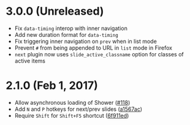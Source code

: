 # 3.0.0 (Unreleased)

- Fix `data-timing` interop with inner navigation
- Add new duration format for `data-timing`
- Fix triggering inner navigation on `prev` when in list mode
- Prevent `#` from being appended to URL in `list` mode in Firefox
- `next` plugin now uses `slide_active_classname` option for classes of active items

# 2.1.0 (Feb 1, 2017)

- Allow asynchronous loading of Shower ([#118](https://github.com/shower/core/pull/118))
- Add `N` and `P` hotkeys for next/prev slides ([a1567ac](https://github.com/shower/core/commit/a1567acfd14959222c277bdd7702305d183dc60c))
- Require `Shift` for `Shift+F5` shortcut ([6f911ed](https://github.com/shower/core/commit/6f911ededc2b6d7de4bcf6b95808ff8f067d54c1))
